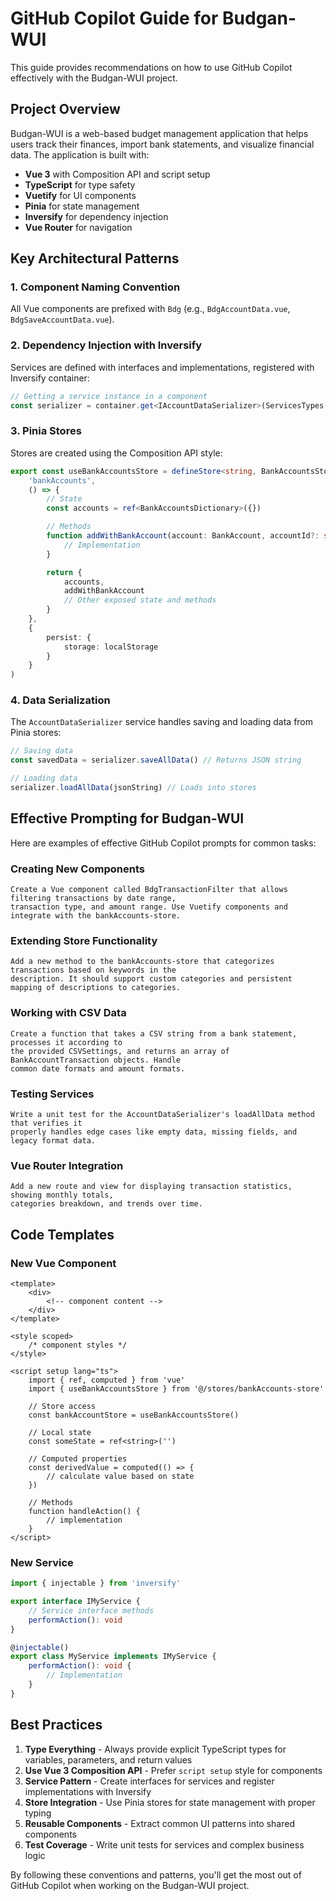 # GitHub Copilot Guide for Budgan-WUI

This guide provides recommendations on how to use GitHub Copilot effectively with the Budgan-WUI project.

## Project Overview

Budgan-WUI is a web-based budget management application that helps users track their finances, import bank statements, and visualize financial data. The application is built with:

- **Vue 3** with Composition API and script setup
- **TypeScript** for type safety
- **Vuetify** for UI components
- **Pinia** for state management
- **Inversify** for dependency injection
- **Vue Router** for navigation

## Key Architectural Patterns

### 1. Component Naming Convention

All Vue components are prefixed with `Bdg` (e.g., `BdgAccountData.vue`, `BdgSaveAccountData.vue`).

### 2. Dependency Injection with Inversify

Services are defined with interfaces and implementations, registered with Inversify container:

```typescript
// Getting a service instance in a component
const serializer = container.get<IAccountDataSerializer>(ServicesTypes.AccountDataSerializer)
```

### 3. Pinia Stores

Stores are created using the Composition API style:

```typescript
export const useBankAccountsStore = defineStore<string, BankAccountsStore>(
    'bankAccounts',
    () => {
        // State
        const accounts = ref<BankAccountsDictionary>({})

        // Methods
        function addWithBankAccount(account: BankAccount, accountId?: string) {
            // Implementation
        }

        return {
            accounts,
            addWithBankAccount
            // Other exposed state and methods
        }
    },
    {
        persist: {
            storage: localStorage
        }
    }
)
```

### 4. Data Serialization

The `AccountDataSerializer` service handles saving and loading data from Pinia stores:

```typescript
// Saving data
const savedData = serializer.saveAllData() // Returns JSON string

// Loading data
serializer.loadAllData(jsonString) // Loads into stores
```

## Effective Prompting for Budgan-WUI

Here are examples of effective GitHub Copilot prompts for common tasks:

### Creating New Components

```
Create a Vue component called BdgTransactionFilter that allows filtering transactions by date range,
transaction type, and amount range. Use Vuetify components and integrate with the bankAccounts-store.
```

### Extending Store Functionality

```
Add a new method to the bankAccounts-store that categorizes transactions based on keywords in the
description. It should support custom categories and persistent mapping of descriptions to categories.
```

### Working with CSV Data

```
Create a function that takes a CSV string from a bank statement, processes it according to
the provided CSVSettings, and returns an array of BankAccountTransaction objects. Handle
common date formats and amount formats.
```

### Testing Services

```
Write a unit test for the AccountDataSerializer's loadAllData method that verifies it
properly handles edge cases like empty data, missing fields, and legacy format data.
```

### Vue Router Integration

```
Add a new route and view for displaying transaction statistics, showing monthly totals,
categories breakdown, and trends over time.
```

## Code Templates

### New Vue Component

```vue
<template>
    <div>
        <!-- component content -->
    </div>
</template>

<style scoped>
    /* component styles */
</style>

<script setup lang="ts">
    import { ref, computed } from 'vue'
    import { useBankAccountsStore } from '@/stores/bankAccounts-store'

    // Store access
    const bankAccountStore = useBankAccountsStore()

    // Local state
    const someState = ref<string>('')

    // Computed properties
    const derivedValue = computed(() => {
        // calculate value based on state
    })

    // Methods
    function handleAction() {
        // implementation
    }
</script>
```

### New Service

```typescript
import { injectable } from 'inversify'

export interface IMyService {
    // Service interface methods
    performAction(): void
}

@injectable()
export class MyService implements IMyService {
    performAction(): void {
        // Implementation
    }
}
```

## Best Practices

1. **Type Everything** - Always provide explicit TypeScript types for variables, parameters, and return values
2. **Use Vue 3 Composition API** - Prefer `script setup` style for components
3. **Service Pattern** - Create interfaces for services and register implementations with Inversify
4. **Store Integration** - Use Pinia stores for state management with proper typing
5. **Reusable Components** - Extract common UI patterns into shared components
6. **Test Coverage** - Write unit tests for services and complex business logic

By following these conventions and patterns, you'll get the most out of GitHub Copilot when working on the Budgan-WUI project.
